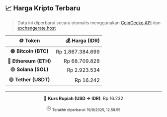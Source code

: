 

<!-- HARGA_KRIPTO -->
## 📈 Harga Kripto Terbaru

> Data ini diperbarui secara otomatis menggunakan [CoinGecko API](https://www.coingecko.com/) dan [exchangerate.host](https://exchangerate.host/)

<div align="center">

| 🪙 Token | 💰 Harga (IDR) |
|:------:|---------------:|
| 🟠 **Bitcoin (BTC)**   | Rp 1.867.384.699 |
| 🔵 **Ethereum (ETH)**  | Rp 68.709.828 |
| 🟣 **Solana (SOL)**    | Rp 2.923.534 |
| 🟢 **Tether (USDT)**   | Rp 16.242 |

---

💱 **Kurs Rupiah (USD → IDR)**: Rp 16.232

🕒 <sub>Terakhir diperbarui: 19/8/2025, 12.59.55</sub>

</div>
<!-- /HARGA_KRIPTO -->